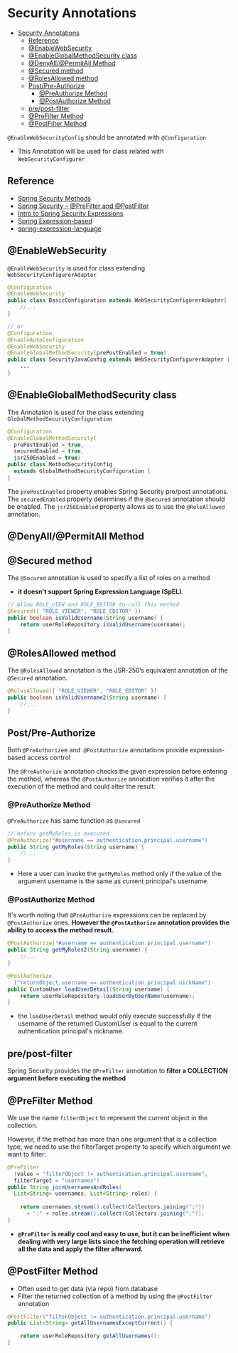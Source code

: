 # Security Annotations

- [Security Annotations](#security-annotations)
  - [Reference](#reference)
  - [@EnableWebSecurity](#enablewebsecurity)
  - [@EnableGlobalMethodSecurity class](#enableglobalmethodsecurity-class)
  - [@DenyAll/@PermitAll Method](#denyallpermitall-method)
  - [@Secured method](#secured-method)
  - [@RolesAllowed method](#rolesallowed-method)
  - [Post/Pre-Authorize](#postpre-authorize)
    - [@PreAuthorize Method](#preauthorize-method)
    - [@PostAuthorize Method](#postauthorize-method)
  - [pre/post-filter](#prepost-filter)
  - [@PreFilter Method](#prefilter-method)
  - [@PostFilter Method](#postfilter-method)

`@EnableWebSecurityConfig` should be annotated with `@Configuration`
- This Annotation will be used for class related with `WebSecurityConfigurer`

## Reference

- [Spring Security Methods](https://www.baeldung.com/spring-security-method-security)
- [Spring Security – @PreFilter and @PostFilter](https://www.baeldung.com/spring-security-prefilter-postfilter)
- [Intro to Spring Security Expressions](https://www.baeldung.com/spring-security-expressions)
- [Spring Expression-based](https://docs.spring.io/spring-security/reference/servlet/authorization/expression-based.html#el-common-built-in)
- [spring-expression-language](https://www.baeldung.com/spring-expression-language)

## @EnableWebSecurity

`@EnableWebSecurity` is used for class extending `WebSecurityConfigurerAdapter`

```java
@Configuration
@EnableWebSecurity
public class BasicConfiguration extends WebSecurityConfigurerAdapter{
    //...
}

// or 
@Configuration
@EnableAutoConfiguration
@EnableWebSecurity
@EnableGlobalMethodSecurity(prePostEnabled = true)
public class SecurityJavaConfig extends WebSecurityConfigurerAdapter {
    ...
}
```

## @EnableGlobalMethodSecurity class

The Annotation is used for the class extending `GlobalMethodSecurityConfiguration`
```java 
@Configuration
@EnableGlobalMethodSecurity(
  prePostEnabled = true, 
  securedEnabled = true, 
  jsr250Enabled = true)
public class MethodSecurityConfig 
  extends GlobalMethodSecurityConfiguration {
}
```
The `prePostEnabled` property enables Spring Security pre/post annotations.
The `securedEnabled` property determines if the `@Secured` annotation should be enabled.
The `jsr250Enabled` property allows us to use the `@RoleAllowed` annotation.

## @DenyAll/@PermitAll Method

## @Secured method

The `@Secured` annotation is used to specify a list of roles on a method
- **it doesn't support Spring Expression Language (SpEL).**
```java
// Allow ROLE_VIEW and ROLE_EDITOR to call this method
@Secured({ "ROLE_VIEWER", "ROLE_EDITOR" })
public boolean isValidUsername(String username) {
    return userRoleRepository.isValidUsername(username);
}
```

## @RolesAllowed method

The `@RolesAllowed` annotation is the JSR-250’s equivalent annotation of the `@Secured` annotation.

```java
@RolesAllowed({ "ROLE_VIEWER", "ROLE_EDITOR" })
public boolean isValidUsername2(String username) {
    //...
}
```

## Post/Pre-Authorize

Both `@PreAuthorize`e and` @PostAuthorize` annotations provide expression-based access control

The `@PreAuthorize` annotation checks the given expression before entering the method, whereas the `@PostAuthorize` annotation verifies it after the execution of the method and could alter the result.

### @PreAuthorize Method

`@PreAuthorize` has same function as `@secured`

```java
// before getMyRoles is executed
@PreAuthorize("#username == authentication.principal.username")
public String getMyRoles(String username) {
    //...
}
```
- Here a user can invoke the `getMyRoles` method only if the value of the argument username is the same as current principal's username.
### @PostAuthorize Method

It's worth noting that `@PreAuthorize` expressions can be replaced by `@PostAuthorize` ones. **However the `@PostAuthorize` annotation provides the ability to access the method result.**

```java
@PostAuthorize("#username == authentication.principal.username")
public String getMyRoles2(String username) {
    //...
}
```


```java
@PostAuthorize
  ("returnObject.username == authentication.principal.nickName")
public CustomUser loadUserDetail(String username) {
    return userRoleRepository.loadUserByUserName(username);
}
```
- the `loadUserDetail` method would only execute successfully if the username of the returned CustomUser is equal to the current authentication principal's nickname.

## pre/post-filter

Spring Security provides the `@PreFilter` annotation to **filter a COLLECTION argument before executing the method**

## @PreFilter Method

We use the name `filterObject` to represent the current object in the collection.

However, if the method has more than one argument that is a collection type, we need to use the filterTarget property to specify which argument we want to filter:
```java
@PreFilter
  (value = "filterObject != authentication.principal.username",
  filterTarget = "usernames")
public String joinUsernamesAndRoles(
  List<String> usernames, List<String> roles) {
 
    return usernames.stream().collect(Collectors.joining(";")) 
      + ":" + roles.stream().collect(Collectors.joining(";"));
}
```

- **`@PreFilter` is really cool and easy to use, but it can be inefficient when dealing with very large lists since the fetching operation will retrieve all the data and apply the filter afterward.**


## @PostFilter Method
- Often used to get data (via repo) from database
- Filter the returned collection of a method by using the `@PostFilter` annotation

```java
@PostFilter("filterObject != authentication.principal.username")
public List<String> getAllUsernamesExceptCurrent() {

    return userRoleRepository.getAllUsernames();
}
```